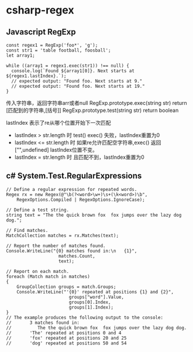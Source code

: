 # csharp-regex
## Javascript RegExp
```
const regex1 = RegExp('foo*', 'g');
const str1 = 'table football, foosball';
let array1;

while ((array1 = regex1.exec(str1)) !== null) {
  console.log(`Found ${array1[0]}. Next starts at ${regex1.lastIndex}.`);
  // expected output: "Found foo. Next starts at 9."
  // expected output: "Found foo. Next starts at 19."
}

```
传入字符串，返回字符串arr或者null
RegExp.prototype.exec(string str) return [匹配到的字符串,[括号]]
RegExp.prototype.test(string str) return boolean

lastIndex 表示了re从哪个位置开始下一次匹配  
- lastIndex > str.length 时 test() exec() 失败，lastIndex重置为0
- lastIndex <= str.length 时 如果re允许匹配空字符串,exec() 返回["",undefined] lastIndex位置不变。
- lastIndex = str.length 时 且匹配不到，lastIndex重置为0

## c# System.Test.RegularExpressions
```
// Define a regular expression for repeated words.
Regex rx = new Regex(@"\b(?<word>\w+)\s+(\k<word>)\b",
    RegexOptions.Compiled | RegexOptions.IgnoreCase);

// Define a test string.
string text = "The the quick brown fox  fox jumps over the lazy dog dog.";

// Find matches.
MatchCollection matches = rx.Matches(text);

// Report the number of matches found.
Console.WriteLine("{0} matches found in:\n   {1}",
                    matches.Count,
                    text);

// Report on each match.
foreach (Match match in matches)
{
    GroupCollection groups = match.Groups;
    Console.WriteLine("'{0}' repeated at positions {1} and {2}",
                        groups["word"].Value,
                        groups[0].Index,
                        groups[1].Index);
}
// The example produces the following output to the console:
//       3 matches found in:
//          The the quick brown fox  fox jumps over the lazy dog dog.
//       'The' repeated at positions 0 and 4
//       'fox' repeated at positions 20 and 25
//       'dog' repeated at positions 50 and 54
```